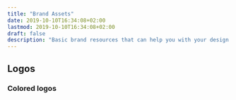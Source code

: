 ```yaml
---
title: "Brand Assets"
date: 2019-10-10T16:34:08+02:00
lastmod: 2019-10-10T16:34:08+02:00
draft: false
description: "Basic brand resources that can help you with your design." 
---
```


## Logos
### Colored logos
